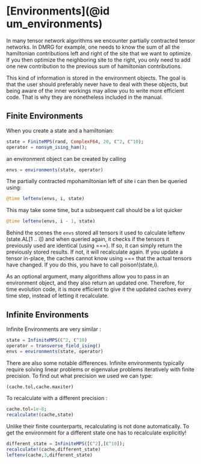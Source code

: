 # [Environments](@id um_environments)

In many tensor network algorithms we encounter partially contracted tensor networks.
In DMRG for example, one needs to know the sum of all the hamiltonian contributions left and right of the site that we want to optimize.
If you then optimize the neighboring site to the right, you only need to add one new contribution to the previous sum of hamiltonian contributions.

This kind of information is stored in the environment objects.
The goal is that the user should preferably never have to deal with these objects, but being aware of the inner workings may allow you to write more efficient code.
That is why they are nonetheless included in the manual.

## Finite Environments

When you create a state and a hamiltonian:

```julia
state = FiniteMPS(rand, ComplexF64, 20, ℂ^2, ℂ^10);
operator = nonsym_ising_ham();
```

an environment object can be created by calling
```julia
envs = environments(state, operator)
```

The partially contracted mpohamiltonian left of site i can then be queried using:

```julia
@time leftenv(envs, i, state)
```

This may take some time, but a subsequent call should be a lot quicker

```julia
@time leftenv(envs, i - 1, state)
```

Behind the scenes the `envs` stored all tensors it used to calculate leftenv (state.AL[1 .. i]) and when queried again, it checks if the tensors it previously used are identical (using ===). If so, it can simply return the previously stored results. If not, it will recalculate again. If you update a tensor in-place, the caches cannot know using === that the actual tensors have changed. If you do this, you have to call poison!(state,i).

As an optional argument, many algorithms allow you to pass in an environment object, and they also return an updated one. Therefore, for time evolution code, it is more efficient to give it the updated caches every time step, instead of letting it recalculate.

## Infinite Environments

Infinite Environments are very similar :
```julia
state = InfiniteMPS(ℂ^2, ℂ^10)
operator = transverse_field_ising()
envs = environments(state, operator)
```

There are also some notable differences. Infinite environments typically require solving linear problems or eigenvalue problems iteratively with finite precision. To find out what precision we used we can type:
```julia
(cache.tol,cache.maxiter)
```

To recalculate with a different precision :
```julia
cache.tol=1e-8;
recalculate!(cache,state)
```

Unlike their finite counterparts, recalculating is not done automatically. To get the environment for a different state one has to recalculate explicitly!
```julia
different_state = InfiniteMPS([ℂ^2],[ℂ^10]);
recalculate!(cache,different_state)
leftenv(cache,3,different_state)
```
